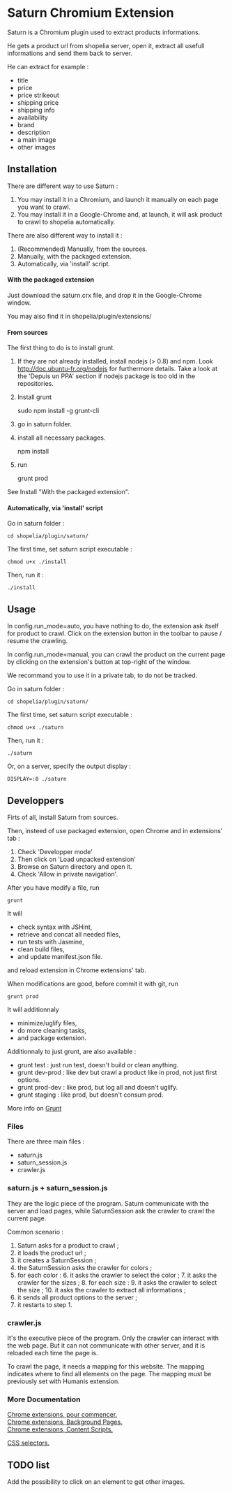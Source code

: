 Saturn Chromium Extension
=========================

Saturn is a Chromium plugin used to extract products informations.
  
He gets a product url from shopelia server, open it, extract all usefull informations and send them back to server.
  
He can extract for example :

- title
- price
- price strikeout
- shipping price
- shipping info
- availability
- brand
- description
- a main image
- other images

Installation
------------

There are different way to use Saturn :

1. You may install it in a Chromium, and launch it manually on each page you want to crawl.
2. You may install it in a Google-Chrome and, at launch, it will ask product to crawl to shopelia automatically.

There are also different way to install it :

1. (Recommended) Manually, from the sources.
2. Manually, with the packaged extension.
3. Automatically, via 'install' script.

#### With the packaged extension

Just download the saturn.crx file, and drop it in the Google-Chrome window.
  
You may also find it in shopelia/plugin/extensions/

#### From sources

The first thing to do is to install grunt.

1. If they are not already installed, install nodejs (> 0.8) and npm. Look http://doc.ubuntu-fr.org/nodejs for furthermore details. Take a look at the 'Depuis un PPA' section if nodejs package is too old in the repositories.
2. Install grunt
    
    sudo npm install -g grunt-cli

3. go in saturn folder.
4. install all necessary packages.

    npm install

5. run

    grunt prod

See Install "With the packaged extension".

#### Automatically, via 'install' script

Go in saturn folder :

    cd shopelia/plugin/saturn/

The first time, set saturn script executable :

    chmod u+x ./install

Then, run it :

    ./install

Usage
-----
  
In config.run_mode=auto, you have nothing to do, the extension ask itself for product to crawl.
Click on the extension button in the toolbar to pause / resume the crawling.
  
In config.run_mode=manual, you can crawl the product on the current page by clicking on the extension's button at top-right of the window.
  
We recommand you to use it in a private tab, to do not be tracked.

Go in saturn folder :

    cd shopelia/plugin/saturn/

The first time, set saturn script executable :

    chmod u+x ./saturn

Then, run it :

    ./saturn

Or, on a server, specify the output display :

    DISPLAY=:0 ./saturn

Developpers
-----------

Firts of all, install Saturn from sources.

Then, insteed of use packaged extension, open Chrome and in extensions' tab :

1. Check 'Developper mode'
2. Then click on 'Load unpacked extension'
3. Browse on Saturn directory and open it.
4. Check 'Allow in private navigation'.

After you have modify a file, run

    grunt

It will

- check syntax with JSHint,
- retrieve and concat all needed files,
- run tests with Jasmine,
- clean build files,
- and update manifest.json file.

and reload extension in Chrome extensions' tab.

When modifications are good, before commit it with git, run

    grunt prod

It will additionnaly

- minimize/uglify files,
- do more cleaning tasks,
- and package extension.

Additionnaly to just grunt, are also available :

- grunt test : just run test, doesn't build or clean anything.
- grunt dev-prod : like dev but crawl a product like in prod, not just first options.
- grunt prod-dev : like prod, but log all and doesn't uglify.
- grunt staging : like prod, but doesn't consum prod.

More info on [Grunt](http://gruntjs.com/)
### Files

There are three main files :

- saturn.js
- saturn_session.js
- crawler.js

### saturn.js + saturn_session.js

They are the logic piece of the program.
Saturn communicate with the server and load pages, 
while SaturnSession ask the crawler to crawl the current page.

Common scenario :

1. Saturn asks for a product to crawl ;
2. it loads the product url ;
3. it creates a SaturnSession ;
4. the SaturnSession asks the crawler for colors ;
5. for each color :
    6. it asks the crawler to select the color ;
    7. it asks the crawler for the sizes ;
    8. for each size :
        9. it asks the crawler to select the size ;
        10. it asks the crawler to extract all informations ;
11. it sends all product options to the server ;
12. it restarts to step 1.

### crawler.js

It's the executive piece of the program.
Only the crawler can interact with the web page.
But it can not communicate with other server, and it is reloaded each time the page is.

To crawl the page, it needs a mapping for this website.
The mapping indicates where to find all elements on the page.
The mapping must be previously set with Humanis extension.  

### More Documentation

[Chrome extensions, pour commencer.](http://developer.chrome.com/extensions/getstarted.html)  
[Chrome extensions, Background Pages.](http://developer.chrome.com/extensions/background_pages.html)  
[Chrome extensions, Content Scripts.](http://developer.chrome.com/extensions/content_scripts.html)  

[CSS selectors.](http://www.w3schools.com/cssref/css_selectors.asp)

TODO list
---------

Add the possibility to click on an element to get other images.
